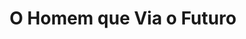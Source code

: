 ---
Numero: 233
title: O Homem que Via o Futuro
Autor: Clifford D Simak
Co-autor: 
Ano-de-Publicacao: 1976
Titulo-original: So Bright the Vision
Tradutor: Eurico da Fonseca
Co-tradutor: 
Ano-de-edicao: 1968
alias: Clifford-D-Simak
Autor2-alias: 
Tradutor1-alias: Eurico-da-Fonseca
Tradutor2-alias: 
Titulo-link: 233-O-Homem-que-Via-o-Futuro
Capa: Manuel Dias
pags: 206
Capa-link: Manuel-Dias
---